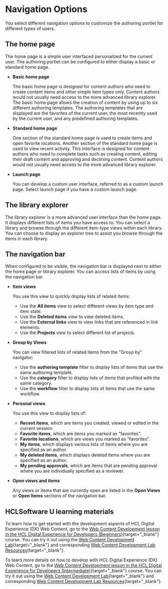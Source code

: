 # Navigation Options

You select different navigation options to customize the authoring portlet for different types of users.

## The home page

The home page is a simple user interfaced personalized for the current user. The authoring portlet can be configured to either display a basic or standard home page.

-   **Basic home page**

    The basic home page is designed for content authors who need to create content items and other simple item types only. Content authors would not usually need access to the more advanced library explorer. The basic home page allows the creation of content by using up to six different authoring templates. The authoring templates that are displayed are the favorites of the current user, the most recently used by the current user, and any predefined authoring templates.

-   **Standard home page**

    One section of the standard home page is used to create items and open favorite locations. Another section of the standard home page is used to view recent activity. This interface is designed for content authors who need to complete tasks such as creating content, editing their draft content and approving and declining content. Content authors would not usually need access to the more advanced library explorer.

-   **Launch page**

    You can develop a custom user interface, referred to as a custom launch page. Select launch page if you have a custom launch page.

## The library explorer

The library explorer is a more advanced user interface than the home page. It displays different lists of items you have access to. You can select a library and browse through the different item-type views within each library. You can choose to display an explorer tree to assist you browse through the items in each library.

## The navigation bar

When configured to be visible, the navigation bar is displayed next to either the home page or library explorer. You can access lists of items by using the navigation bar.

-   **Item views**

    You use this view to quickly display lists of related items:

    -   Use the **All items** view to select different views by item type and item state.
    -   Use the **Deleted items** view to view deleted items.
    -   Use the **External links** view to view links that are referenced in link elements.
    -   Use the **Projects** view to select different list of projects.

-   **Group by Views**

    You can view filtered lists of related items from the "Group by" navigator:

    -   Use the **authoring template** filter to display lists of items that use the same authoring template.
    -   Use the **category** filter to display lists of items that profiled with the same category.
    -   Use the **workflow** filter to display lists of items that use the same workflow.

-   **Personal views**

    You use this view to display lists of:

    -   **Recent items**, which are items you created, viewed or edited in the current session.
    -   **Favorite items**, which are items you marked as "favorites".
    -   **Favorite locations**, which are views you marked as "favorites".
    -   **My items**, which displays various lists of items where you are specified as an author.
    -   **My deleted items**, which displays deleted items where you are specified as an author.
    -   **My pending approvals**, which are items that are pending approval where you are individually specified as a reviewer.
-   **Open views and items**

    Any views or items that are currently open are listed in the **Open Views** or **Open Items** sections of the navigation bar.

## HCLSoftware U learning materials

To learn how to get started with the development aspects of HCL Digital Experience (DX) Web Content, go to the [Web Content Development lesson in the HCL Digital Experience for Developers (Beginners)](https://hclsoftwareu.hcltechsw.com/component/axs/?view=sso_config&id=3&forward=https%3A%2F%2Fhclsoftwareu.hcltechsw.com%2Fcourses%2Flesson%2F%3Fid%3D414 ){target="_blank"} course. You can try it out using the [Web Content Development Lab](https://hclsoftwareu.hcltechsw.com/images/Lc4sMQCcN5uxXmL13gSlsxClNTU3Mjc3NTc4MTc2/DS_Academy/DX/Developer/HDX-DEV-100_Web_Content_Development.pdf){target="_blank"} and corresponding [Web Content Development Lab Resources](https://hclsoftwareu.hcltechsw.com/images/Lc4sMQCcN5uxXmL13gSlsxClNTU3Mjc3NTc4MTc2/DS_Academy/DX/Developer/HDX-DEV-100_Web_Content_Development_Lab_Resources.zip){target="_blank"}.

To learn more details on how to develop with HCL Digital Experience (DX) Web Content, go to the [Web Content Development lesson in the HCL Digital Experience for Developers (Intermediate)](https://hclsoftwareu.hcltechsw.com/component/axs/?view=sso_config&id=3&forward=https%3A%2F%2Fhclsoftwareu.hcltechsw.com%2Fcourses%2Flesson%2F%3Fid%3D3500){target="_blank"} course. You can try it out using the [Web Content Development Lab](https://hclsoftwareu.hcltechsw.com/images/Lc4sMQCcN5uxXmL13gSlsxClNTU3Mjc3NTc4MTc2/DS_Academy/DX/Developer/HDX-DEV-200_Web_Content_Development.pdf){target="_blank"} and corresponding [Web Content Development Lab Resources](https://hclsoftwareu.hcltechsw.com/images/Lc4sMQCcN5uxXmL13gSlsxClNTU3Mjc3NTc4MTc2/DS_Academy/DX/Developer/HDX-DEV-200_Web_Content_Development_Lab_Resources.zip){target="_blank"}.

